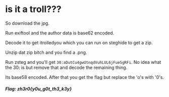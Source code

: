 # is it a troll???

So download the jpg. 

Run exiftool and the author data is base62 encoded. 

Decode it to get itrolledyou which you can run on steghide to get a zip. 

Unzip dat zip bitch and you find a .png.

Run zsteg and you'll get `30:aDutCu4gwUtnqdVuhLUL6jFueSgRFi`. No idea what the 30: is but remove that and decode the remaining thing. 

Its base58 encoded. After that you get the flag but replace the 'o's with '0's. 

##### Flag: zh3r0{y0u_g0t_th3_k3y}
